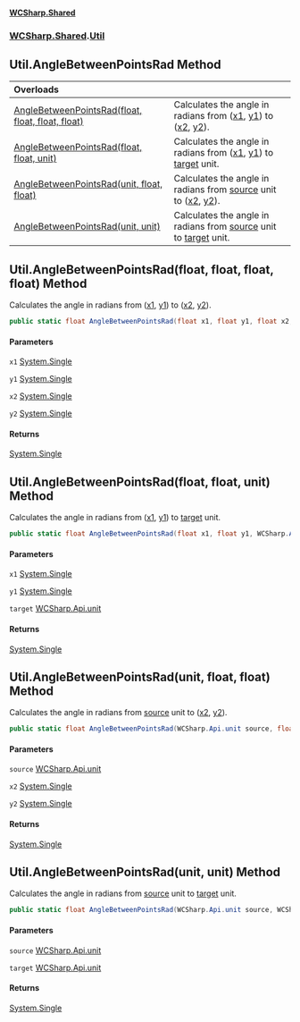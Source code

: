 #### [WCSharp\.Shared](README.md 'README')
### [WCSharp\.Shared](WCSharp.Shared.md 'WCSharp\.Shared').[Util](WCSharp.Shared.Util.md 'WCSharp\.Shared\.Util')

## Util\.AngleBetweenPointsRad Method

| Overloads | |
| :--- | :--- |
| [AngleBetweenPointsRad\(float, float, float, float\)](WCSharp.Shared.Util.AngleBetweenPointsRad.md#WCSharp.Shared.Util.AngleBetweenPointsRad(float,float,float,float) 'WCSharp\.Shared\.Util\.AngleBetweenPointsRad\(float, float, float, float\)') | Calculates the angle in radians from \([x1](WCSharp.Shared.Util.md#WCSharp.Shared.Util.AngleBetweenPointsRad(float,float,float,float).x1 'WCSharp\.Shared\.Util\.AngleBetweenPointsRad\(float, float, float, float\)\.x1'), [y1](WCSharp.Shared.Util.md#WCSharp.Shared.Util.AngleBetweenPointsRad(float,float,float,float).y1 'WCSharp\.Shared\.Util\.AngleBetweenPointsRad\(float, float, float, float\)\.y1')\) to \([x2](WCSharp.Shared.Util.md#WCSharp.Shared.Util.AngleBetweenPointsRad(float,float,float,float).x2 'WCSharp\.Shared\.Util\.AngleBetweenPointsRad\(float, float, float, float\)\.x2'), [y2](WCSharp.Shared.Util.md#WCSharp.Shared.Util.AngleBetweenPointsRad(float,float,float,float).y2 'WCSharp\.Shared\.Util\.AngleBetweenPointsRad\(float, float, float, float\)\.y2')\)\. |
| [AngleBetweenPointsRad\(float, float, unit\)](WCSharp.Shared.Util.AngleBetweenPointsRad.md#WCSharp.Shared.Util.AngleBetweenPointsRad(float,float,WCSharp.Api.unit) 'WCSharp\.Shared\.Util\.AngleBetweenPointsRad\(float, float, WCSharp\.Api\.unit\)') | Calculates the angle in radians from \([x1](WCSharp.Shared.Util.md#WCSharp.Shared.Util.AngleBetweenPointsRad(float,float,WCSharp.Api.unit).x1 'WCSharp\.Shared\.Util\.AngleBetweenPointsRad\(float, float, WCSharp\.Api\.unit\)\.x1'), [y1](WCSharp.Shared.Util.md#WCSharp.Shared.Util.AngleBetweenPointsRad(float,float,WCSharp.Api.unit).y1 'WCSharp\.Shared\.Util\.AngleBetweenPointsRad\(float, float, WCSharp\.Api\.unit\)\.y1')\) to [target](WCSharp.Shared.Util.md#WCSharp.Shared.Util.AngleBetweenPointsRad(float,float,WCSharp.Api.unit).target 'WCSharp\.Shared\.Util\.AngleBetweenPointsRad\(float, float, WCSharp\.Api\.unit\)\.target') unit\. |
| [AngleBetweenPointsRad\(unit, float, float\)](WCSharp.Shared.Util.AngleBetweenPointsRad.md#WCSharp.Shared.Util.AngleBetweenPointsRad(WCSharp.Api.unit,float,float) 'WCSharp\.Shared\.Util\.AngleBetweenPointsRad\(WCSharp\.Api\.unit, float, float\)') | Calculates the angle in radians from [source](WCSharp.Shared.Util.md#WCSharp.Shared.Util.AngleBetweenPointsRad(WCSharp.Api.unit,float,float).source 'WCSharp\.Shared\.Util\.AngleBetweenPointsRad\(WCSharp\.Api\.unit, float, float\)\.source') unit to \([x2](WCSharp.Shared.Util.md#WCSharp.Shared.Util.AngleBetweenPointsRad(WCSharp.Api.unit,float,float).x2 'WCSharp\.Shared\.Util\.AngleBetweenPointsRad\(WCSharp\.Api\.unit, float, float\)\.x2'), [y2](WCSharp.Shared.Util.md#WCSharp.Shared.Util.AngleBetweenPointsRad(WCSharp.Api.unit,float,float).y2 'WCSharp\.Shared\.Util\.AngleBetweenPointsRad\(WCSharp\.Api\.unit, float, float\)\.y2')\)\. |
| [AngleBetweenPointsRad\(unit, unit\)](WCSharp.Shared.Util.AngleBetweenPointsRad.md#WCSharp.Shared.Util.AngleBetweenPointsRad(WCSharp.Api.unit,WCSharp.Api.unit) 'WCSharp\.Shared\.Util\.AngleBetweenPointsRad\(WCSharp\.Api\.unit, WCSharp\.Api\.unit\)') | Calculates the angle in radians from [source](WCSharp.Shared.Util.md#WCSharp.Shared.Util.AngleBetweenPointsRad(WCSharp.Api.unit,WCSharp.Api.unit).source 'WCSharp\.Shared\.Util\.AngleBetweenPointsRad\(WCSharp\.Api\.unit, WCSharp\.Api\.unit\)\.source') unit to [target](WCSharp.Shared.Util.md#WCSharp.Shared.Util.AngleBetweenPointsRad(WCSharp.Api.unit,WCSharp.Api.unit).target 'WCSharp\.Shared\.Util\.AngleBetweenPointsRad\(WCSharp\.Api\.unit, WCSharp\.Api\.unit\)\.target') unit\. |

<a name='WCSharp.Shared.Util.AngleBetweenPointsRad(float,float,float,float)'></a>

## Util\.AngleBetweenPointsRad\(float, float, float, float\) Method

Calculates the angle in radians from \([x1](WCSharp.Shared.Util.md#WCSharp.Shared.Util.AngleBetweenPointsRad(float,float,float,float).x1 'WCSharp\.Shared\.Util\.AngleBetweenPointsRad\(float, float, float, float\)\.x1'), [y1](WCSharp.Shared.Util.md#WCSharp.Shared.Util.AngleBetweenPointsRad(float,float,float,float).y1 'WCSharp\.Shared\.Util\.AngleBetweenPointsRad\(float, float, float, float\)\.y1')\) to \([x2](WCSharp.Shared.Util.md#WCSharp.Shared.Util.AngleBetweenPointsRad(float,float,float,float).x2 'WCSharp\.Shared\.Util\.AngleBetweenPointsRad\(float, float, float, float\)\.x2'), [y2](WCSharp.Shared.Util.md#WCSharp.Shared.Util.AngleBetweenPointsRad(float,float,float,float).y2 'WCSharp\.Shared\.Util\.AngleBetweenPointsRad\(float, float, float, float\)\.y2')\)\.

```csharp
public static float AngleBetweenPointsRad(float x1, float y1, float x2, float y2);
```
#### Parameters

<a name='WCSharp.Shared.Util.AngleBetweenPointsRad(float,float,float,float).x1'></a>

`x1` [System\.Single](https://learn.microsoft.com/en-us/dotnet/api/system.single 'System\.Single')

<a name='WCSharp.Shared.Util.AngleBetweenPointsRad(float,float,float,float).y1'></a>

`y1` [System\.Single](https://learn.microsoft.com/en-us/dotnet/api/system.single 'System\.Single')

<a name='WCSharp.Shared.Util.AngleBetweenPointsRad(float,float,float,float).x2'></a>

`x2` [System\.Single](https://learn.microsoft.com/en-us/dotnet/api/system.single 'System\.Single')

<a name='WCSharp.Shared.Util.AngleBetweenPointsRad(float,float,float,float).y2'></a>

`y2` [System\.Single](https://learn.microsoft.com/en-us/dotnet/api/system.single 'System\.Single')

#### Returns
[System\.Single](https://learn.microsoft.com/en-us/dotnet/api/system.single 'System\.Single')

<a name='WCSharp.Shared.Util.AngleBetweenPointsRad(float,float,WCSharp.Api.unit)'></a>

## Util\.AngleBetweenPointsRad\(float, float, unit\) Method

Calculates the angle in radians from \([x1](WCSharp.Shared.Util.md#WCSharp.Shared.Util.AngleBetweenPointsRad(float,float,WCSharp.Api.unit).x1 'WCSharp\.Shared\.Util\.AngleBetweenPointsRad\(float, float, WCSharp\.Api\.unit\)\.x1'), [y1](WCSharp.Shared.Util.md#WCSharp.Shared.Util.AngleBetweenPointsRad(float,float,WCSharp.Api.unit).y1 'WCSharp\.Shared\.Util\.AngleBetweenPointsRad\(float, float, WCSharp\.Api\.unit\)\.y1')\) to [target](WCSharp.Shared.Util.md#WCSharp.Shared.Util.AngleBetweenPointsRad(float,float,WCSharp.Api.unit).target 'WCSharp\.Shared\.Util\.AngleBetweenPointsRad\(float, float, WCSharp\.Api\.unit\)\.target') unit\.

```csharp
public static float AngleBetweenPointsRad(float x1, float y1, WCSharp.Api.unit target);
```
#### Parameters

<a name='WCSharp.Shared.Util.AngleBetweenPointsRad(float,float,WCSharp.Api.unit).x1'></a>

`x1` [System\.Single](https://learn.microsoft.com/en-us/dotnet/api/system.single 'System\.Single')

<a name='WCSharp.Shared.Util.AngleBetweenPointsRad(float,float,WCSharp.Api.unit).y1'></a>

`y1` [System\.Single](https://learn.microsoft.com/en-us/dotnet/api/system.single 'System\.Single')

<a name='WCSharp.Shared.Util.AngleBetweenPointsRad(float,float,WCSharp.Api.unit).target'></a>

`target` [WCSharp\.Api\.unit](https://learn.microsoft.com/en-us/dotnet/api/wcsharp.api.unit 'WCSharp\.Api\.unit')

#### Returns
[System\.Single](https://learn.microsoft.com/en-us/dotnet/api/system.single 'System\.Single')

<a name='WCSharp.Shared.Util.AngleBetweenPointsRad(WCSharp.Api.unit,float,float)'></a>

## Util\.AngleBetweenPointsRad\(unit, float, float\) Method

Calculates the angle in radians from [source](WCSharp.Shared.Util.md#WCSharp.Shared.Util.AngleBetweenPointsRad(WCSharp.Api.unit,float,float).source 'WCSharp\.Shared\.Util\.AngleBetweenPointsRad\(WCSharp\.Api\.unit, float, float\)\.source') unit to \([x2](WCSharp.Shared.Util.md#WCSharp.Shared.Util.AngleBetweenPointsRad(WCSharp.Api.unit,float,float).x2 'WCSharp\.Shared\.Util\.AngleBetweenPointsRad\(WCSharp\.Api\.unit, float, float\)\.x2'), [y2](WCSharp.Shared.Util.md#WCSharp.Shared.Util.AngleBetweenPointsRad(WCSharp.Api.unit,float,float).y2 'WCSharp\.Shared\.Util\.AngleBetweenPointsRad\(WCSharp\.Api\.unit, float, float\)\.y2')\)\.

```csharp
public static float AngleBetweenPointsRad(WCSharp.Api.unit source, float x2, float y2);
```
#### Parameters

<a name='WCSharp.Shared.Util.AngleBetweenPointsRad(WCSharp.Api.unit,float,float).source'></a>

`source` [WCSharp\.Api\.unit](https://learn.microsoft.com/en-us/dotnet/api/wcsharp.api.unit 'WCSharp\.Api\.unit')

<a name='WCSharp.Shared.Util.AngleBetweenPointsRad(WCSharp.Api.unit,float,float).x2'></a>

`x2` [System\.Single](https://learn.microsoft.com/en-us/dotnet/api/system.single 'System\.Single')

<a name='WCSharp.Shared.Util.AngleBetweenPointsRad(WCSharp.Api.unit,float,float).y2'></a>

`y2` [System\.Single](https://learn.microsoft.com/en-us/dotnet/api/system.single 'System\.Single')

#### Returns
[System\.Single](https://learn.microsoft.com/en-us/dotnet/api/system.single 'System\.Single')

<a name='WCSharp.Shared.Util.AngleBetweenPointsRad(WCSharp.Api.unit,WCSharp.Api.unit)'></a>

## Util\.AngleBetweenPointsRad\(unit, unit\) Method

Calculates the angle in radians from [source](WCSharp.Shared.Util.md#WCSharp.Shared.Util.AngleBetweenPointsRad(WCSharp.Api.unit,WCSharp.Api.unit).source 'WCSharp\.Shared\.Util\.AngleBetweenPointsRad\(WCSharp\.Api\.unit, WCSharp\.Api\.unit\)\.source') unit to [target](WCSharp.Shared.Util.md#WCSharp.Shared.Util.AngleBetweenPointsRad(WCSharp.Api.unit,WCSharp.Api.unit).target 'WCSharp\.Shared\.Util\.AngleBetweenPointsRad\(WCSharp\.Api\.unit, WCSharp\.Api\.unit\)\.target') unit\.

```csharp
public static float AngleBetweenPointsRad(WCSharp.Api.unit source, WCSharp.Api.unit target);
```
#### Parameters

<a name='WCSharp.Shared.Util.AngleBetweenPointsRad(WCSharp.Api.unit,WCSharp.Api.unit).source'></a>

`source` [WCSharp\.Api\.unit](https://learn.microsoft.com/en-us/dotnet/api/wcsharp.api.unit 'WCSharp\.Api\.unit')

<a name='WCSharp.Shared.Util.AngleBetweenPointsRad(WCSharp.Api.unit,WCSharp.Api.unit).target'></a>

`target` [WCSharp\.Api\.unit](https://learn.microsoft.com/en-us/dotnet/api/wcsharp.api.unit 'WCSharp\.Api\.unit')

#### Returns
[System\.Single](https://learn.microsoft.com/en-us/dotnet/api/system.single 'System\.Single')